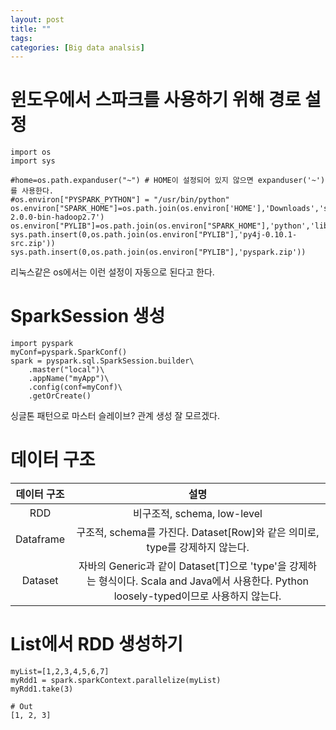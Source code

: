 ```yaml
---
layout: post
title: ""
tags:
categories: [Big data analsis]
---
```


# 윈도우에서 스파크를 사용하기 위해 경로 설정
```
import os
import sys

#home=os.path.expanduser("~") # HOME이 설정되어 있지 않으면 expanduser('~')를 사용한다.
#os.environ["PYSPARK_PYTHON"] = "/usr/bin/python"
os.environ["SPARK_HOME"]=os.path.join(os.environ['HOME'],'Downloads','spark-2.0.0-bin-hadoop2.7')
os.environ["PYLIB"]=os.path.join(os.environ["SPARK_HOME"],'python','lib')
sys.path.insert(0,os.path.join(os.environ["PYLIB"],'py4j-0.10.1-src.zip'))
sys.path.insert(0,os.path.join(os.environ["PYLIB"],'pyspark.zip'))
```
리눅스같은 os에서는 이런 설정이 자동으로 된다고 한다.  

# SparkSession 생성
```
import pyspark
myConf=pyspark.SparkConf()
spark = pyspark.sql.SparkSession.builder\
    .master("local")\
    .appName("myApp")\
    .config(conf=myConf)\
    .getOrCreate()
```
싱글톤 패턴으로 마스터 슬레이브? 관계 생성 잘 모르겠다.

# 데이터 구조

|데이터 구조|설명|
|:----:|:----:|
|RDD|비구조적, schema, low-level|
|Dataframe|구조적, schema를 가진다. Dataset[Row]와 같은 의미로, type를 강제하지 않는다.|
|Dataset|자바의 Generic과 같이 Dataset[T]으로 'type'을 강제하는 형식이다. Scala and Java에서 사용한다. Python loosely-typed이므로 사용하지 않는다.|

# List에서 RDD 생성하기
```
myList=[1,2,3,4,5,6,7]
myRdd1 = spark.sparkContext.parallelize(myList)
myRdd1.take(3)
```

```
# Out
[1, 2, 3]
```

